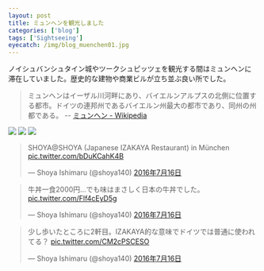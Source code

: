 ```yaml
---
layout: post
title: ミュンヘンを観光しました
categories: ['blog']
tags: ['Sightseeing']
eyecatch: /img/blog_muenchen01.jpg
---
```


ノイシュバンシュタイン城やツークシュピッツェを観光する間はミュンヘンに滞在していました。歴史的な建物や商業ビルが立ち並ぶ良い所でした。

> ミュンヘンはイーザル川河畔にあり、バイエルンアルプスの北側に位置する都市。ドイツの連邦州であるバイエルン州最大の都市であり、同州の州都である。 -- [ミュンヘン - Wikipedia](https://ja.wikipedia.org/wiki/%E3%83%9F%E3%83%A5%E3%83%B3%E3%83%98%E3%83%B3)

<img src="/img/blog_muenchen01.jpg" class="image-on-frame image-fade">

<img src="/img/blog_muenchen02.jpg" class="image-on-frame image-fade">

<img src="/img/blog_muenchen03.jpg" class="image-on-frame image-fade">

<blockquote class="twitter-tweet" data-lang="ja"><p lang="ja" dir="ltr">SHOYA@SHOYA (Japanese IZAKAYA Restaurant) in München <a href="https://t.co/bDuKCahK4B">pic.twitter.com/bDuKCahK4B</a></p>&mdash; Shoya Ishimaru (@shoya140) <a href="https://twitter.com/shoya140/status/754433150244233217">2016年7月16日</a></blockquote>

<blockquote class="twitter-tweet" data-lang="ja"><p lang="ja" dir="ltr">牛丼一食2000円…でも味はまさしく日本の牛丼でした。 <a href="https://t.co/Flf4cEyD5g">pic.twitter.com/Flf4cEyD5g</a></p>&mdash; Shoya Ishimaru (@shoya140) <a href="https://twitter.com/shoya140/status/754437109969190912">2016年7月16日</a></blockquote>

<blockquote class="twitter-tweet" data-lang="ja"><p lang="ja" dir="ltr">少し歩いたところに2軒目。IZAKAYA的な意味でドイツでは普通に使われてる？ <a href="https://t.co/CM2cPSCESO">pic.twitter.com/CM2cPSCESO</a></p>&mdash; Shoya Ishimaru (@shoya140) <a href="https://twitter.com/shoya140/status/754442248415215616">2016年7月16日</a></blockquote>
<script async src="//platform.twitter.com/widgets.js" charset="utf-8"></script>

